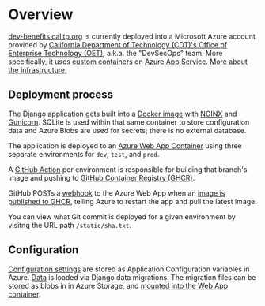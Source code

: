 # Overview

[dev-benefits.calitp.org][dev-benefits] is currently deployed into a Microsoft Azure account provided by [California Department of Technology (CDT)'s Office of Enterprise Technology (OET)][oet], a.k.a. the "DevSecOps" team. More specifically, it uses [custom containers][app-service-containers] on [Azure App Service][app-service]. [More about the infrastructure.](infrastructure.md)

## Deployment process

The Django application gets built into a [Docker image][dockerfile] with [NGINX](https://www.nginx.com/) and
[Gunicorn](https://gunicorn.org/). SQLite is used within that same container to store configuration data and Azure Blobs are
used for secrets; there is no external database.

The application is deployed to an [Azure Web App Container][az-webapp] using three separate environments for `dev`, `test`,
and `prod`.

A [GitHub Action][gh-actions] per environment is responsible for building that branch's image and pushing to [GitHub Container
Registry (GHCR)][ghcr].

GitHub POSTs a [webhook][gh-webhooks] to the Azure Web App when an [image is published to GHCR][gh-webhook-event], telling
Azure to restart the app and pull the latest image.

You can view what Git commit is deployed for a given environment by visitng the URL path `/static/sha.txt`.

## Configuration

[Configuration settings](../configuration/README.md) are stored as Application Configuration variables in Azure.
[Data](../configuration/data.md) is loaded via Django data migrations. The migration files can be stored as blobs in in Azure Storage, and [mounted into the Web App container][az-mount].

[dev-benefits]: https://dev-benefits.calitp.org
[oet]: https://techblog.cdt.ca.gov/2020/06/cdt-taking-the-lead-in-digital-transformation/
[app-service-containers]: https://docs.microsoft.com/en-us/azure/app-service/configure-custom-container
[app-service]: https://docs.microsoft.com/en-us/azure/app-service/overview
[dockerfile]: https://github.com/cal-itp/benefits/blob/dev/Dockerfile
[az-webapp]: https://azure.microsoft.com/en-us/services/app-service/containers/
[az-mount]: https://docs.microsoft.com/en-us/azure/app-service/configure-connect-to-azure-storage?tabs=portal&pivots=container-linux
[gh-actions]: https://docs.github.com/en/actions
[gh-webhook-event]: https://docs.github.com/en/developers/webhooks-and-events/webhooks/webhook-events-and-payloads#package
[gh-webhooks]: https://docs.github.com/en/github-ae@latest/developers/webhooks-and-events/webhooks
[ghcr]: https://github.com/features/packages
